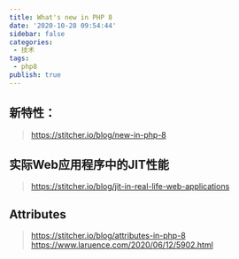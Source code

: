```yaml
---
title: What's new in PHP 8
date: '2020-10-28 09:54:44'
sidebar: false
categories:
 - 技术
tags:
 - php8
publish: true
---
```


## 新特性：

> https://stitcher.io/blog/new-in-php-8

## 实际Web应用程序中的JIT性能

> https://stitcher.io/blog/jit-in-real-life-web-applications

## Attributes

> https://stitcher.io/blog/attributes-in-php-8
> https://www.laruence.com/2020/06/12/5902.html